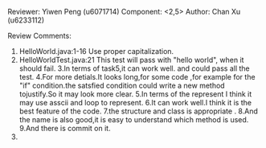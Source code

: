 Reviewer: Yiwen Peng (u6071714)
Component: <2,5>
Author: Chan Xu (u6233112)

Review Comments:

1. HelloWorld.java:1-16 Use proper capitalization.
2. HelloWorldTest.java:21 This test will pass with "hello world", when it should fail.
3.In terms of task5,it can work  well. and could pass all the test.
4.For more detials.It looks long,for some code ,for example for the "if" condition.the satsfied condition could 
write a new method tojustify.So it may look more clear.
5.In terms of the represent I think it may use asscii and loop to represent.
6.It can work well.I think it is the best feature of the code.
7.the structure and class is appropriate .
8.And the name is also good,it is easy to understand which method is used.
9.And there is commit on it.
10.